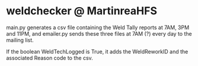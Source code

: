 # weldchecker @ MartinreaHFS

main.py generates a csv file containing the Weld Tally reports at 7AM, 3PM and 11PM, and emailer.py sends these three files at 7AM (?) every day to the mailing list. 

If the boolean WeldTechLogged is True, it adds the WeldReworkID and the associated Reason code to the csv.
